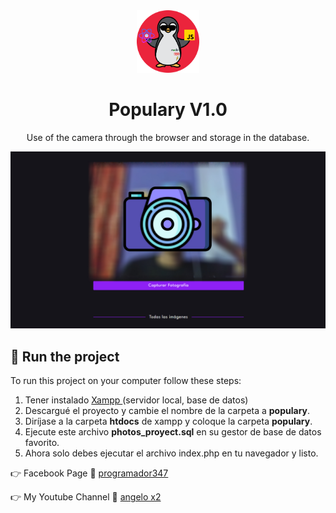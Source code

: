<!-- header -->
<div align="center">
  <img src="./images_readme/programador347.png" alt="Logo" title="Logo" width="100">
</div>
<h1 align="center">
  Populary V1.0
</h1>
<p align="center"> 
   Use of the camera through the browser and storage in the database.
</p>

<!-- main -->
<p align="center">
  <a href="https://populary.000webhostapp.com/" target="_blank">
    <img src="./images_readme/demo_populary.jpg" alt="Link Populary" title="Populary" />
  </a>
</p>

<!-- ejecución del proyecto -->
<h2>
    &#128193
    Run the project
</h2>
<p>
    To run this project on your computer follow these steps:
</p>
<ol>
    <li>
        Tener instalado 
        <a href='https://www.apachefriends.org/es/index.html' target='_blank'>
            Xampp
        </a>(servidor local, base de datos)
    </li>
    <li>
        Descargué el proyecto y cambie el nombre de la carpeta a 
        <strong>populary</strong>.
    </li>
    <li>
        Diríjase a la carpeta <strong>htdocs</strong> de xampp y coloque la carpeta <strong>populary</strong>.
    </li>
    <li>
        Ejecute este archivo <strong>photos_proyect.sql</strong> en su gestor de base de datos favorito.
    </li>
    <li>
        Ahora solo debes ejecutar el archivo index.php en tu navegador y listo.
    </li>
</ol>
<p align="left">
    &#128073; Facebook Page &#128153;
    <a href="https://www.facebook.com/Programador347-101320832263307" target="_blank">programador347</a>
</p>
<p align="left">
    &#128073; My Youtube Channel &#127909;
    <a href="https://www.youtube.com/c/angelox2Patrick" target="_blank">angelo x2</a>
</p>